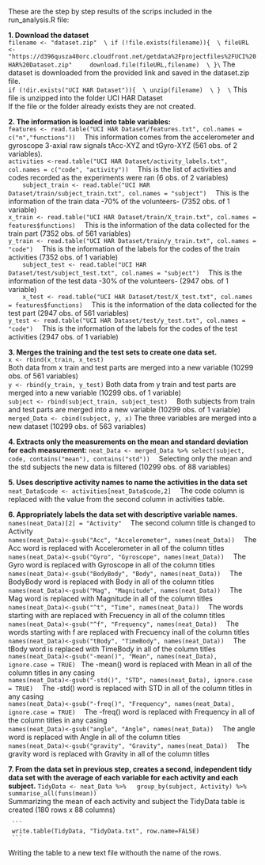 These are the step by step results of the scrips included in the run_analysis.R file:  
  
**1. Download the dataset**  
     ```
     filename <- "dataset.zip"  \
     if (!file.exists(filename)){  \
       fileURL <- "https://d396qusza40orc.cloudfront.net/getdata%2Fprojectfiles%2FUCI%20HAR%20Dataset.zip"    
       download.file(fileURL,filename)  \
     }\
     ```
     The dataset is downloaded from the provided link and saved in the dataset.zip file.  \
     ```
     if (!dir.exists("UCI HAR Dataset")){  \
       unzip(filename)  \
     }  \
     ```
     This file is unzipped into the folder UCI HAR Dataset  \
     If the file or the folder already exists they are not created.    

      
**2. The information is loaded into table variables:**  
     ```
     features <- read.table("UCI HAR Dataset/features.txt", col.names = c("n","functions"))  
     ```
     	This information comes from the accelerometer and gyroscope 3-axial raw signals tAcc-XYZ and tGyro-XYZ (561 obs. of  2 variables).   
     ```
     activities <-read.table("UCI HAR Dataset/activity_labels.txt", col.names = c("code", "activity"))  
     ```
    	This is the list of activities and codes recorded as the experiments were ran (6 obs. of 2 variables)  
     ```	
     subject_train <- read.table("UCI HAR Dataset/train/subject_train.txt", col.names = "subject")  
     ```
	This is the information of the train data -70% of the volunteers- (7352 obs. of 1 variable)	  
     ```
     x_train <- read.table("UCI HAR Dataset/train/X_train.txt", col.names = features$functions)  
     ```
	This is the information of the data collected for the train part (7352 obs. of 561 variables)  
     ```
     y_train <- read.table("UCI HAR Dataset/train/y_train.txt", col.names = "code")  
     ```
	This is the information of the labels for the codes of the train activities (7352 obs. of 1 variable)  
     ```	
     subject_test <- read.table("UCI HAR Dataset/test/subject_test.txt", col.names = "subject")  
     ```
	This is the information of the test data -30% of the volunteers- (2947 obs. of 1 variable)  
     ```	
     x_test <- read.table("UCI HAR Dataset/test/X_test.txt", col.names = features$functions)  
     ```
	This is the information of the data collected for the test part (2947 obs. of 561 variables)  
     ```
     y_test <- read.table("UCI HAR Dataset/test/y_test.txt", col.names = "code")  
     ```
	This is the information of the labels for the codes of the test activities (2947 obs. of 1 variable)  


**3. Merges the training and the test sets to create one data set.**  
     ```
     x <- rbind(x_train, x_test)  
     ```	
	Both data from x train and test parts are merged into a new variable (10299 obs. of 561 variables)  
     ```
     y <- rbind(y_train, y_test)
     ```
	Both data from y train and test parts are merged into a new variable (10299 obs. of 1 variable)  
     ```
     subject <- rbind(subject_train, subject_test)  
     ```
	Both subjects from train and test parts are merged into a new variable (10299 obs. of 1 variable)  	
     ```
     merged_Data <- cbind(subject, y, x)
     ```
	The three variables are merged into a new dataset (10299 obs. of 563 variables)  

**4. Extracts only the measurements on the mean and standard deviation for each measurement:**
     ```
     neat_Data <- merged_Data %>% select(subject, code, contains("mean"), contains("std"))  
     ```
	Selecting only the mean and the std subjects the new data is filtered (10299 obs. of 88 variables)  

**5. Uses descriptive activity names to name the activities in the data set**
     ```
     neat_Data$code <- activities[neat_Data$code,2]  
     ```
	The code column is replaced with the value from the second column in activities table.   

**6. Appropriately labels the data set with descriptive variable names.**
     ```
     names(neat_Data)[2] = "Activity"  
     ```
	 The second column title is changed to Activity  
     ```
     names(neat_Data)<-gsub("Acc", "Accelerometer", names(neat_Data))  
     ```
	 The Acc word is replaced with Accelerometer in all of the column titles	  
     ```
     names(neat_Data)<-gsub("Gyro", "Gyroscope", names(neat_Data))  
     ```
	 The Gyro word is replaced with Gyroscope in all of the column titles	  
     ```
     names(neat_Data)<-gsub("BodyBody", "Body", names(neat_Data))  
     ```
	 The BodyBody word is replaced with Body in all of the column titles	  
     ```
     names(neat_Data)<-gsub("Mag", "Magnitude", names(neat_Data))  
     ```
	 The Mag word is replaced with Magnitude in all of the column titles  
     ```
     names(neat_Data)<-gsub("^t", "Time", names(neat_Data))  
     ```
	 The words starting with are replaced with Frecuency in all of the column titles  
     ```
     names(neat_Data)<-gsub("^f", "Frequency", names(neat_Data))  
     ```
	 The words starting with f are replaced with Frecuency inall of the column titles  
     ```
     names(neat_Data)<-gsub("tBody", "TimeBody", names(neat_Data))  
     ```
	 The tBody word is replaced with TimeBody in all of the column titles  
     ```
     names(neat_Data)<-gsub("-mean()", "Mean", names(neat_Data), ignore.case = TRUE) 
     ```
	 The -mean() word is replaced with Mean in all of the column titles in any casing  
     ```
     names(neat_Data)<-gsub("-std()", "STD", names(neat_Data), ignore.case = TRUE)  
     ```
	 The -std() word is replaced with STD in all of the column titles in any casing  
     ```
     names(neat_Data)<-gsub("-freq()", "Frequency", names(neat_Data), ignore.case = TRUE)  
     ```
	 The -freq() word is replaced with Frequency in all of the column titles in any casing  
     ```
     names(neat_Data)<-gsub("angle", "Angle", names(neat_Data))  
     ```
	 The angle word is replaced with Angle in all of the column titles  
     ```
     names(neat_Data)<-gsub("gravity", "Gravity", names(neat_Data))  
     ```
	 The gravity word is replaced with Gravity in all of the column titles  
		
**7. From the data set in previous step, creates a second, independent tidy data set with the average of each variable for each activity and each subject.**
     ```
     TidyData <- neat_Data %>%  
        group_by(subject, Activity) %>%  
        summarise_all(funs(mean))
     ```	
	Summarizing the mean of each activity and subject the TidyData table is created (180 rows x 88 columns)  
     
     ```
     write.table(TidyData, "TidyData.txt", row.name=FALSE)  
     ```
   Writing the table to a new text file withouth the name of the rows.  
